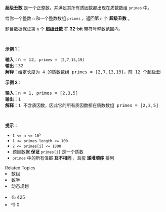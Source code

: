 <p><strong>超级丑数</strong> 是一个正整数，并满足其所有质因数都出现在质数数组 <code>primes</code> 中。</p>

<p>给你一个整数 <code>n</code> 和一个整数数组 <code>primes</code> ，返回第 <code>n</code> 个 <strong>超级丑数</strong> 。</p>

<p>题目数据保证第 <code>n</code> 个 <strong>超级丑数</strong> 在 <strong>32-bit</strong> 带符号整数范围内。</p>

<p>&nbsp;</p>

<p><strong>示例 1：</strong></p>

<pre>
<strong>输入：</strong>n = 12, <span><code>primes</code></span> = <span><code>[2,7,13,19]</code></span>
<strong>输出：</strong>32 
<strong>解释：</strong>给定长度为 4 的质数数组 primes = [2,7,13,19]，前 12 个超级丑数序列为：[1,2,4,7,8,13,14,16,19,26,28,32] 。</pre>

<p><strong>示例 2：</strong></p>

<pre>
<strong>输入：</strong>n = 1, primes = [2,3,5]
<strong>输出：</strong>1
<strong>解释：</strong>1 不含质因数，因此它的所有质因数都在质数数组 primes = [2,3,5] 中。
</pre>

&nbsp;

<div class="top-view__1vxA"> 
 <div class="original__bRMd"> 
  <div> 
   <p><strong>提示：</strong></p> 
  </div>
 </div>
</div>

<ul> 
 <li><code>1 &lt;= n &lt;= 10<sup>5</sup></code></li> 
 <li><code>1 &lt;= primes.length &lt;= 100</code></li> 
 <li><code>2 &lt;= primes[i] &lt;= 1000</code></li> 
 <li>题目数据<strong> 保证</strong> <code>primes[i]</code> 是一个质数</li> 
 <li><code>primes</code> 中的所有值都 <strong>互不相同</strong> ，且按 <strong>递增顺序</strong> 排列</li> 
</ul>

<div><div>Related Topics</div><div><li>数组</li><li>数学</li><li>动态规划</li></div></div><br><div><li>👍 425</li><li>👎 0</li></div>